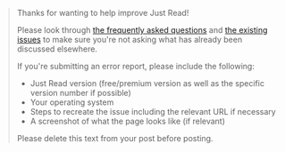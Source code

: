 > Thanks for wanting to help improve Just Read! 
> 
> Please look through [the frequently asked questions](https://github.com/ZachSaucier/Just-Read#faq) and [the existing issues](https://github.com/ZachSaucier/Just-Read/issues?utf8=%E2%9C%93&q=is%3Aissue+) to make sure you're not asking what has already been discussed elsewhere.
> 
> If you're submitting an error report, please include the following:
> 
> - Just Read version (free/premium version as well as the specific version number if possible)
> - Your operating system
> - Steps to recreate the issue including the relevant URL if necessary
> - A screenshot of what the page looks like (if relevant)
> 
> Please delete this text from your post before posting.
